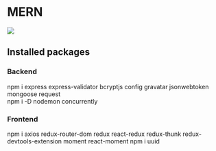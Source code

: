 # MERN


![](https://media.giphy.com/media/xUNd9KyYGAILrRYAvu/giphy.gif)
 ## Installed packages
 ### Backend
 npm i express express-validator bcryptjs config gravatar jsonwebtoken mongoose request   
 npm i -D nodemon concurrently
 ### Frontend
 npm i axios redux-router-dom redux react-redux redux-thunk redux-devtools-extension moment react-moment 
 npm i uuid 